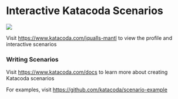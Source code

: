# Interactive Katacoda Scenarios

[![](http://shields.katacoda.com/katacoda/jqualls-mantl/count.svg)](https://www.katacoda.com/jqualls-mantl "Get your profile on Katacoda.com")

Visit https://www.katacoda.com/jqualls-mantl to view the profile and interactive scenarios

### Writing Scenarios
Visit https://www.katacoda.com/docs to learn more about creating Katacoda scenarios

For examples, visit https://github.com/katacoda/scenario-example
